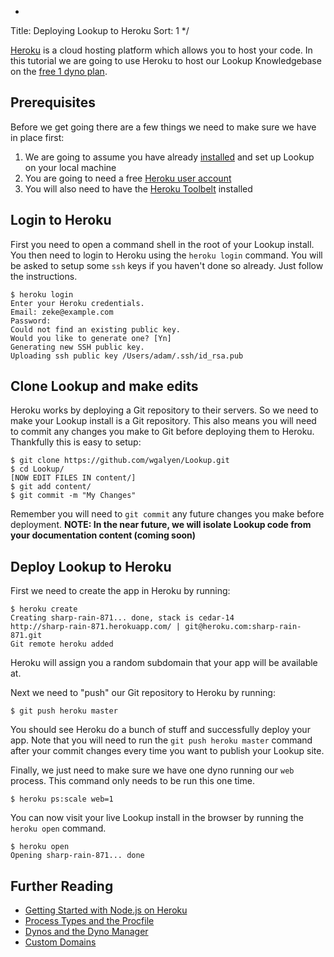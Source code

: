 *
Title: Deploying Lookup to Heroku
Sort: 1
*/

[Heroku](https://www.heroku.com) is a cloud hosting platform which allows you to host your code.
In this tutorial we are going to use Heroku to host our Lookup Knowledgebase on the [free 1 dyno plan](https://www.heroku.com/pricing).

## Prerequisites

Before we get going there are a few things we need to make sure we have in place first:

1. We are going to assume you have already [installed](%base_url%/install/installing-lookup) and set up Lookup on your local machine
2. You are going to need a free [Heroku user account](https://signup.heroku.com/signup)
3. You will also need to have the [Heroku Toolbelt](https://toolbelt.heroku.com) installed

## Login to Heroku

First you need to open a command shell in the root of your Lookup install. You then need to login to Heroku
using the `heroku login` command. You will be asked to setup some `ssh` keys if you haven't done so already.
Just follow the instructions.

    $ heroku login
    Enter your Heroku credentials.
    Email: zeke@example.com
    Password:
    Could not find an existing public key.
    Would you like to generate one? [Yn]
    Generating new SSH public key.
    Uploading ssh public key /Users/adam/.ssh/id_rsa.pub

## Clone Lookup and make edits

Heroku works by deploying a Git repository to their servers.
So we need to make your Lookup install is a Git repository.
This also means you will need to commit any changes you make to Git before deploying them to Heroku.
Thankfully this is easy to setup:

    $ git clone https://github.com/wgalyen/Lookup.git
    $ cd Lookup/
    [NOW EDIT FILES IN content/]
    $ git add content/
    $ git commit -m "My Changes"

Remember you will need to `git commit` any future changes you make before deployment.
**NOTE: In the near future, we will isolate Lookup code from your documentation content (coming soon)**

## Deploy Lookup to Heroku

First we need to create the app in Heroku by running:

	$ heroku create
	Creating sharp-rain-871... done, stack is cedar-14
	http://sharp-rain-871.herokuapp.com/ | git@heroku.com:sharp-rain-871.git
	Git remote heroku added

Heroku will assign you a random subdomain that your app will be available at.

Next we need to "push" our Git repository to Heroku by running:

    $ git push heroku master

You should see Heroku do a bunch of stuff and successfully deploy your app. Note that you will need to run the
`git push heroku master` command after your commit changes every time you want to publish your Lookup site.

Finally, we just need to make sure we have one dyno running our `web` process. This command only
needs to be run this one time.

    $ heroku ps:scale web=1

You can now visit your live Lookup install in the browser by running the `heroku open` command.

	$ heroku open
	Opening sharp-rain-871... done

## Further Reading

* [Getting Started with Node.js on Heroku](https://devcenter.heroku.com/articles/getting-started-with-nodejs)
* [Process Types and the Procfile](https://devcenter.heroku.com/articles/procfile)
* [Dynos and the Dyno Manager](https://devcenter.heroku.com/articles/dynos)
* [Custom Domains](https://devcenter.heroku.com/articles/custom-domains)
